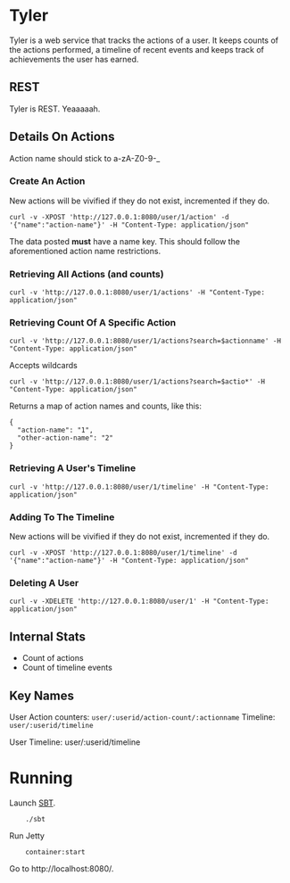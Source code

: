 # Tyler

Tyler is a web service that tracks the actions of a user.  It keeps counts
of the actions performed, a timeline of recent events and keeps track of
achievements the user has earned.

## REST

Tyler is REST. Yeaaaaah.

## Details On Actions

Action name should stick to a-zA-Z0-9\-_

### Create An Action

New actions will be vivified if they do not exist, incremented if they do.

    curl -v -XPOST 'http://127.0.0.1:8080/user/1/action' -d '{"name":"action-name"}' -H "Content-Type: application/json"

The data posted **must** have a name key.  This should follow the aforementioned action name restrictions.

### Retrieving All Actions (and counts)

    curl -v 'http://127.0.0.1:8080/user/1/actions' -H "Content-Type: application/json"

### Retrieving Count Of A Specific Action

    curl -v 'http://127.0.0.1:8080/user/1/actions?search=$actionname' -H "Content-Type: application/json"
    
Accepts wildcards

    curl -v 'http://127.0.0.1:8080/user/1/actions?search=$actio*' -H "Content-Type: application/json"
    
Returns a map of action names and counts, like this:

    {
      "action-name": "1",
      "other-action-name": "2"
    }

### Retrieving A User's Timeline
    
    curl -v 'http://127.0.0.1:8080/user/1/timeline' -H "Content-Type: application/json"

### Adding To The Timeline

New actions will be vivified if they do not exist, incremented if they do.

    curl -v -XPOST 'http://127.0.0.1:8080/user/1/timeline' -d '{"name":"action-name"}' -H "Content-Type: application/json"

### Deleting A User

    curl -v -XDELETE 'http://127.0.0.1:8080/user/1' -H "Content-Type: application/json"

## Internal Stats

* Count of actions
* Count of timeline events

## Key Names

User Action counters: `user/:userid/action-count/:actionname`
Timeline: `user/:userid/timeline`

User Timeline: user/:userid/timeline

# Running

Launch [SBT](http://code.google.com/p/simple-build-tool).

        ./sbt

Run Jetty

        container:start

Go to http://localhost:8080/.
